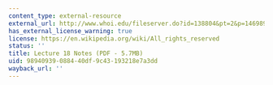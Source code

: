 ```yaml
---
content_type: external-resource
external_url: http://www.whoi.edu/fileserver.do?id=138804&pt=2&p=146989
has_external_license_warning: true
license: https://en.wikipedia.org/wiki/All_rights_reserved
status: ''
title: Lecture 18 Notes (PDF - 5.7MB)
uid: 98940939-0884-40df-9c43-193218e7a3dd
wayback_url: ''
---
```

